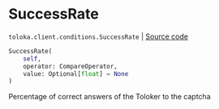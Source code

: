 # SuccessRate
`toloka.client.conditions.SuccessRate` | [Source code](https://github.com/Toloka/toloka-kit/blob/v1.0.1/src/client/conditions.py#L280)

```python
SuccessRate(
    self,
    operator: CompareOperator,
    value: Optional[float] = None
)
```

Percentage of correct answers of the Toloker to the captcha

